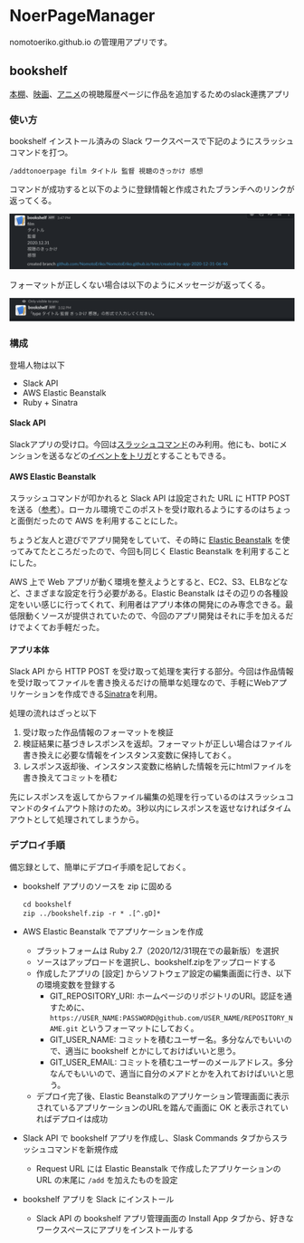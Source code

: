 # NoerPageManager
nomotoeriko.github.io の管理用アプリです。

## bookshelf
[本棚](https://nomotoeriko.github.io/book.html)、[映画](https://nomotoeriko.github.io/film.html)、[アニメ](https://nomotoeriko.github.io/anime.html)の視聴履歴ページに作品を追加するためのslack連携アプリ

### 使い方
bookshelf インストール済みの Slack ワークスペースで下記のようにスラッシュコマンドを打つ。

    /addtonoerpage film タイトル 監督 視聴のきっかけ 感想

コマンドが成功すると以下のように登録情報と作成されたブランチへのリンクが返ってくる。

![success-add-to-noer-page-responce](images/success-add-to-noer-page-responce.png)

フォーマットが正しくない場合は以下のようにメッセージが返ってくる。

![fail-add-to-noer-page-responce](images/fail-add-to-noer-page-responce.png)

### 構成
登場人物は以下

* Slack API
* AWS Elastic Beanstalk
* Ruby + Sinatra

#### Slack API
Slackアプリの受け口。今回は[スラッシュコマンド](https://api.slack.com/interactivity/slash-commands)のみ利用。他にも、botにメンションを送るなどの[イベントをトリガ](https://api.slack.com/events-api)とすることもできる。

#### AWS Elastic Beanstalk
スラッシュコマンドが叩かれると Slack API は設定された URL に HTTP POST を送る（[参考](https://api.slack.com/interactivity/slash-commands#app_command_handling)）。ローカル環境でこのポストを受け取れるようにするのはちょっと面倒だったので AWS を利用することにした。

ちょうど友人と遊びでアプリ開発をしていて、その時に [Elastic Beanstalk](https://aws.amazon.com/jp/elasticbeanstalk/) を使ってみてたところだったので、今回も同じく Elastic Beanstalk を利用することにした。

AWS 上で Web アプリが動く環境を整えようとすると、EC2、S3、ELBなどなど、さまざまな設定を行う必要がある。Elastic Beanstalk はその辺りの各種設定をいい感じに行ってくれて、利用者はアプリ本体の開発にのみ専念できる。最低限動くソースが提供されていたので、今回のアプリ開発はそれに手を加えるだけでよくてお手軽だった。

#### アプリ本体
Slack API から HTTP POST を受け取って処理を実行する部分。今回は作品情報を受け取ってファイルを書き換えるだけの簡単な処理なので、手軽にWebアプリケーションを作成できる[Sinatra](http://sinatrarb.com/intro-ja.html)を利用。

処理の流れはざっと以下
1. 受け取った作品情報のフォーマットを検証
1. 検証結果に基づきレスポンスを返却。フォーマットが正しい場合はファイル書き換えに必要な情報をインスタンス変数に保持しておく。
1. レスポンス返却後、インスタンス変数に格納した情報を元にhtmlファイルを書き換えてコミットを積む

先にレスポンスを返してからファイル編集の処理を行っているのはスラッシュコマンドのタイムアウト除けのため。3秒以内にレスポンスを返せなければタイムアウトとして処理されてしまうから。

### デプロイ手順
備忘録として、簡単にデプロイ手順を記しておく。

* bookshelf アプリのソースを zip に固める

      cd bookshelf
      zip ../bookshelf.zip -r * .[^.gD]*

* AWS Elastic Beanstalk でアプリケーションを作成
  * プラットフォームは Ruby 2.7（2020/12/31現在での最新版）を選択
  * ソースはアップロードを選択し、bookshelf.zipをアップロードする
  * 作成したアプリの [設定] からソフトウェア設定の編集画面に行き、以下の環境変数を登録する
    * GIT_REPOSITORY_URI: ホームページのリポジトリのURI。認証を通すために、`https://USER_NAME:PASSWORD@github.com/USER_NAME/REPOSITORY_NAME.git` というフォーマットにしておく。
    * GIT_USER_NAME: コミットを積むユーザー名。多分なんでもいいので、適当に bookshelf とかにしておけばいいと思う。
    * GIT_USER_EMAIL: コミットを積むユーザーのメールアドレス。多分なんでもいいので、適当に自分のメアドとかを入れておけばいいと思う。
  * デプロイ完了後、Elastic Beanstalkのアプリケーション管理画面に表示されているアプリケーションのURLを踏んで画面に OK と表示されていればデプロイは成功
* Slack API で bookshelf アプリを作成し、Slask Commands タブからスラッシュコマンドを新規作成
  * Request URL には Elastic Beanstalk で作成したアプリケーションのURL の末尾に `/add` を加えたものを設定
* bookshelf アプリを Slack にインストール
  * Slack API の bookshelf アプリ管理画面の Install App タブから、好きなワークスペースにアプリをインストールする
